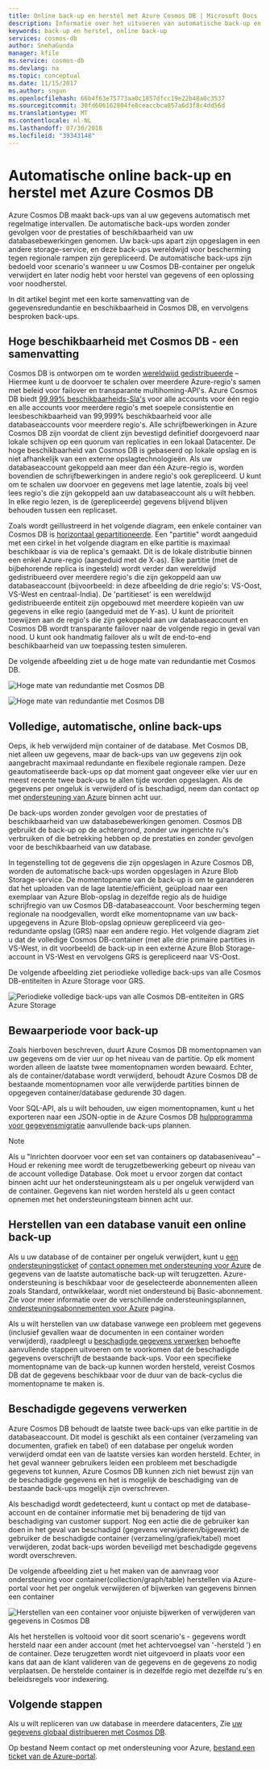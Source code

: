 ```yaml
---
title: Online back-up en herstel met Azure Cosmos DB | Microsoft Docs
description: Informatie over het uitvoeren van automatische back-up en herstellen op een Azure Cosmos DB-database.
keywords: back-up en herstel, online back-up
services: cosmos-db
author: SnehaGunda
manager: kfile
ms.service: cosmos-db
ms.devlang: na
ms.topic: conceptual
ms.date: 11/15/2017
ms.author: sngun
ms.openlocfilehash: 66b4f63e75773aa0c1857dfcc19e22b48a0c3537
ms.sourcegitcommit: 30fd606162804fe8ceaccbca057a6d3f8c4dd56d
ms.translationtype: MT
ms.contentlocale: nl-NL
ms.lasthandoff: 07/30/2018
ms.locfileid: "39343148"
---
```

# <a name="automatic-online-backup-and-restore-with-azure-cosmos-db"></a>Automatische online back-up en herstel met Azure Cosmos DB
Azure Cosmos DB maakt back-ups van al uw gegevens automatisch met regelmatige intervallen. De automatische back-ups worden zonder gevolgen voor de prestaties of beschikbaarheid van uw databasebewerkingen genomen. Uw back-ups apart zijn opgeslagen in een andere storage-service, en deze back-ups wereldwijd voor bescherming tegen regionale rampen zijn gerepliceerd. De automatische back-ups zijn bedoeld voor scenario's wanneer u uw Cosmos DB-container per ongeluk verwijdert en later nodig hebt voor herstel van gegevens of een oplossing voor noodherstel.  

In dit artikel begint met een korte samenvatting van de gegevensredundantie en beschikbaarheid in Cosmos DB, en vervolgens besproken back-ups. 

## <a name="high-availability-with-cosmos-db---a-recap"></a>Hoge beschikbaarheid met Cosmos DB - een samenvatting
Cosmos DB is ontworpen om te worden [wereldwijd gedistribueerde](distribute-data-globally.md) – Hiermee kunt u de doorvoer te schalen over meerdere Azure-regio's samen met beleid voor failover en transparante multihoming-API's. Azure Cosmos DB biedt [99,99% beschikbaarheids-Sla's](https://azure.microsoft.com/support/legal/sla/cosmos-db) voor alle accounts voor één regio en alle accounts voor meerdere regio's met soepele consistentie en leesbeschikbaarheid van 99,999% beschikbaarheid voor alle databaseaccounts voor meerdere regio's. Alle schrijfbewerkingen in Azure Cosmos DB zijn voordat de client zijn bevestigd definitief doorgevoerd naar lokale schijven op een quorum van replicaties in een lokaal Datacenter. De hoge beschikbaarheid van Cosmos DB is gebaseerd op lokale opslag en is niet afhankelijk van een externe opslagtechnologieën. Als uw databaseaccount gekoppeld aan meer dan één Azure-regio is, worden bovendien de schrijfbewerkingen in andere regio's ook gerepliceerd. U kunt om te schalen uw doorvoer en gegevens met lage latentie, zoals bij veel lees regio's die zijn gekoppeld aan uw databaseaccount als u wilt hebben. In elke regio lezen, is de (gerepliceerde) gegevens blijvend blijven behouden tussen een replicaset.  

Zoals wordt geïllustreerd in het volgende diagram, een enkele container van Cosmos DB is [horizontaal gepartitioneerde](partition-data.md). Een "partitie" wordt aangeduid met een cirkel in het volgende diagram en elke partitie is maximaal beschikbaar is via de replica's gemaakt. Dit is de lokale distributie binnen een enkel Azure-regio (aangeduid met de X-as). Elke partitie (met de bijbehorende replica is ingesteld) wordt verder dan wereldwijd gedistribueerd over meerdere regio's die zijn gekoppeld aan uw databaseaccount (bijvoorbeeld: in deze afbeelding de drie regio's: VS-Oost, VS-West en centraal-India). De 'partitieset' is een wereldwijd gedistribueerde entiteit zijn opgebouwd met meerdere kopieën van uw gegevens in elke regio (aangeduid met de Y-as). U kunt de prioriteit toewijzen aan de regio's die zijn gekoppeld aan uw databaseaccount en Cosmos DB wordt transparante failover naar de volgende regio in geval van nood. U kunt ook handmatig failover als u wilt de end-to-end beschikbaarheid van uw toepassing testen simuleren.  

De volgende afbeelding ziet u de hoge mate van redundantie met Cosmos DB.

![Hoge mate van redundantie met Cosmos DB](./media/online-backup-and-restore/redundancy.png)

![Hoge mate van redundantie met Cosmos DB](./media/online-backup-and-restore/global-distribution.png)

## <a name="full-automatic-online-backups"></a>Volledige, automatische, online back-ups
Oeps, ik heb verwijderd mijn container of de database. Met Cosmos DB, niet alleen uw gegevens, maar de back-ups van uw gegevens zijn ook aangebracht maximaal redundante en flexibele regionale rampen. Deze geautomatiseerde back-ups op dat moment gaat ongeveer elke vier uur en meest recente twee back-ups te allen tijde worden opgeslagen. Als de gegevens per ongeluk is verwijderd of is beschadigd, neem dan contact op met [ondersteuning van Azure](https://azure.microsoft.com/support/options/) binnen acht uur. 

De back-ups worden zonder gevolgen voor de prestaties of beschikbaarheid van uw databasebewerkingen genomen. Cosmos DB gebruikt de back-up op de achtergrond, zonder uw ingerichte ru's verbruiken of die betrekking hebben op de prestaties en zonder gevolgen voor de beschikbaarheid van uw database. 

In tegenstelling tot de gegevens die zijn opgeslagen in Azure Cosmos DB, worden de automatische back-ups worden opgeslagen in Azure Blob Storage-service. De momentopname van de back-up is om te garanderen dat het uploaden van de lage latentie/efficiënt, geüpload naar een exemplaar van Azure Blob-opslag in dezelfde regio als de huidige schrijfregio van uw Cosmos DB-databaseaccount. Voor bescherming tegen regionale na noodgevallen, wordt elke momentopname van uw back-upgegevens in Azure Blob-opslag opnieuw gerepliceerd via geo-redundante opslag (GRS) naar een andere regio. Het volgende diagram ziet u dat de volledige Cosmos DB-container (met alle drie primaire partities in VS-West, in dit voorbeeld) de back-up in een externe Azure Blob Storage-account in VS-West en vervolgens GRS is gerepliceerd naar VS-Oost. 

De volgende afbeelding ziet periodieke volledige back-ups van alle Cosmos DB-entiteiten in Azure Storage voor GRS.

![Periodieke volledige back-ups van alle Cosmos DB-entiteiten in GRS Azure Storage](./media/online-backup-and-restore/automatic-backup.png)

## <a name="backup-retention-period"></a>Bewaarperiode voor back-up
Zoals hierboven beschreven, duurt Azure Cosmos DB momentopnamen van uw gegevens om de vier uur op het niveau van de partitie. Op elk moment worden alleen de laatste twee momentopnamen worden bewaard. Echter, als de container/database wordt verwijderd, behoudt Azure Cosmos DB de bestaande momentopnamen voor alle verwijderde partities binnen de opgegeven container/database gedurende 30 dagen.

Voor SQL-API, als u wilt behouden, uw eigen momentopnamen, kunt u het exporteren naar een JSON-optie in de Azure Cosmos DB [hulpprogramma voor gegevensmigratie](import-data.md#export-to-json-file) aanvullende back-ups plannen.

> [!NOTE]
> Als u "Inrichten doorvoer voor een set van containers op databaseniveau" – Houd er rekening mee wordt de terugzetbewerking gebeurt op niveau van de account volledige Database. Ook moet u ervoor zorgen dat contact binnen acht uur het ondersteuningsteam als u per ongeluk verwijderd van de container. Gegevens kan niet worden hersteld als u geen contact opnemen met het ondersteuningsteam binnen acht uur. 


## <a name="restoring-a-database-from-an-online-backup"></a>Herstellen van een database vanuit een online back-up

Als u uw database of de container per ongeluk verwijdert, kunt u [een ondersteuningsticket](https://portal.azure.com/?#blade/Microsoft_Azure_Support/HelpAndSupportBlade) of [contact opnemen met ondersteuning voor Azure](https://azure.microsoft.com/support/options/) de gegevens van de laatste automatische back-up wilt terugzetten. Azure-ondersteuning is beschikbaar voor de geselecteerde abonnementen alleen zoals Standard, ontwikkelaar, wordt niet ondersteund bij Basic-abonnement. Zie voor meer informatie over de verschillende ondersteuningsplannen, [ondersteuningsabonnementen voor Azure](https://azure.microsoft.com/support/plans/) pagina. 

Als u wilt herstellen van uw database vanwege een probleem met gegevens (inclusief gevallen waar de documenten in een container worden verwijderd), raadpleegt u [beschadigde gegevens verwerken](#handling-data-corruption) behoefte aanvullende stappen uitvoeren om te voorkomen dat de beschadigde gegevens overschrijft de bestaande back-ups. Voor een specifieke momentopname van de back-up kunnen worden hersteld, vereist Cosmos DB dat de gegevens beschikbaar voor de duur van de back-cyclus die momentopname te maken is.

## <a name="handling-data-corruption"></a>Beschadigde gegevens verwerken

Azure Cosmos DB behoudt de laatste twee back-ups van elke partitie in de databaseaccount. Dit model is geschikt als een container (verzameling van documenten, grafiek en tabel) of een database per ongeluk worden verwijderd omdat een van de laatste versies kan worden hersteld. Echter, in het geval wanneer gebruikers leiden een probleem met beschadigde gegevens tot kunnen, Azure Cosmos DB kunnen zich niet bewust zijn van de beschadigde gegevens en het is mogelijk de beschadiging van de bestaande back-ups mogelijk zijn overschreven. 

Als beschadigd wordt gedetecteerd, kunt u contact op met de database-account en de container informatie met bij benadering de tijd van beschadiging van customer support. Nog een actie die de gebruiker kan doen in het geval van beschadigd (gegevens verwijderen/bijgewerkt) de gebruiker de beschadigde container (verzameling/grafiek/tabel) moet verwijderen, zodat back-ups worden beveiligd met beschadigde gegevens wordt overschreven.  

De volgende afbeelding ziet u het maken van de aanvraag voor ondersteuning voor container(collection/graph/table) herstellen via Azure-portal voor het per ongeluk verwijderen of bijwerken van gegevens binnen een container

![Herstellen van een container voor onjuiste bijwerken of verwijderen van gegevens in Cosmos DB](./media/online-backup-and-restore/backup-restore-support.png)

Als het herstellen is voltooid voor dit soort scenario's - gegevens wordt hersteld naar een ander account (met het achtervoegsel van '-hersteld ') en de container. Deze terugzetten wordt niet uitgevoerd in plaats voor een kans dat aan de klant valideren van de gegevens en de gegevens zo nodig verplaatsen. De herstelde container is in dezelfde regio met dezelfde ru's en beleidsregels voor indexering. 

## <a name="next-steps"></a>Volgende stappen

Als u wilt repliceren van uw database in meerdere datacenters, Zie [uw gegevens globaal distribueren met Cosmos DB](distribute-data-globally.md). 

Op bestand Neem contact op met ondersteuning voor Azure, [bestand een ticket van de Azure-portal](https://portal.azure.com/?#blade/Microsoft_Azure_Support/HelpAndSupportBlade).

